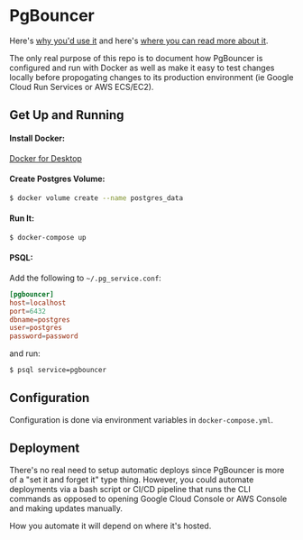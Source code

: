 # **PgBouncer**
Here's [why you'd use it](https://www.percona.com/blog/2018/06/27/scaling-postgresql-with-pgbouncer-you-may-need-a-connection-pooler-sooner-than-you-expect/) and here's [where you can read more about it](https://github.com/bitnami/containers/tree/main/bitnami/pgbouncer#configuration).

The only real purpose of this repo is to document how PgBouncer is configured and run with Docker as well as make it easy to test changes locally before propogating changes to its production environment (ie Google Cloud Run Services or AWS ECS/EC2).

## **Get Up and Running**
#### **Install Docker:**
[Docker for Desktop](https://docs.docker.com/desktop/mac/install/)

#### **Create Postgres Volume:**
```sh
$ docker volume create --name postgres_data
```

#### **Run It:**
```sh
$ docker-compose up
```

#### **PSQL:**
Add the following to `~/.pg_service.conf`:
```conf
[pgbouncer]
host=localhost
port=6432
dbname=postgres
user=postgres
password=password
```
and run:
```sh
$ psql service=pgbouncer
```

## **Configuration**
Configuration is done via environment variables in `docker-compose.yml`.

## **Deployment**
There's no real need to setup automatic deploys since PgBouncer is more of a "set it and forget it" type thing. However, you could automate deployments via a bash script or CI/CD pipeline that runs the CLI commands as opposed to opening Google Cloud Console or AWS Console and making updates manually.

How you automate it will depend on where it's hosted.
